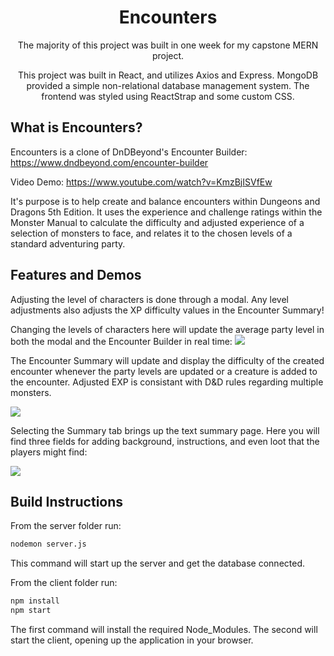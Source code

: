 <div align="center">
  
# Encounters

The majority of this project was built in one week for my capstone MERN project.

This project was built in React, and utilizes Axios and Express. 
MongoDB provided a simple non-relational database management system.
The frontend was styled using ReactStrap and some custom CSS.
  
</div>

## What is Encounters?

Encounters is a clone of DnDBeyond's Encounter Builder: https://www.dndbeyond.com/encounter-builder

Video Demo: https://www.youtube.com/watch?v=KmzBjISVfEw

It's purpose is to help create and balance encounters within Dungeons and Dragons 5th Edition. 
It uses the experience and challenge ratings within the Monster Manual to calculate the difficulty and adjusted experience of a selection of monsters to face, and relates it to the chosen levels of a standard adventuring party.

## Features and Demos

Adjusting the level of characters is done through a modal. Any level adjustments also adjusts the XP difficulty values in the Encounter Summary!

Changing the levels of characters here will update the average party level in both the modal and the Encounter Builder in real time:
![](EncounterModal.gif)

The Encounter Summary will update and display the difficulty of the created encounter whenever the party levels are updated or a creature is added to the encounter. Adjusted EXP is consistant with D&D rules regarding multiple monsters.

![](EncountersSummary.gif)

Selecting the Summary tab brings up the text summary page. Here you will find three fields for adding background, instructions, and even loot that the players might find:

![](EncountersTextSummary.gif)

## Build Instructions

From the server folder run:
```sh
nodemon server.js
```
This command will start up the server and get the database connected.

From the client folder run:
```sh
npm install
npm start
```
The first command will install the required Node_Modules.
The second will start the client, opening up the application in your browser.
